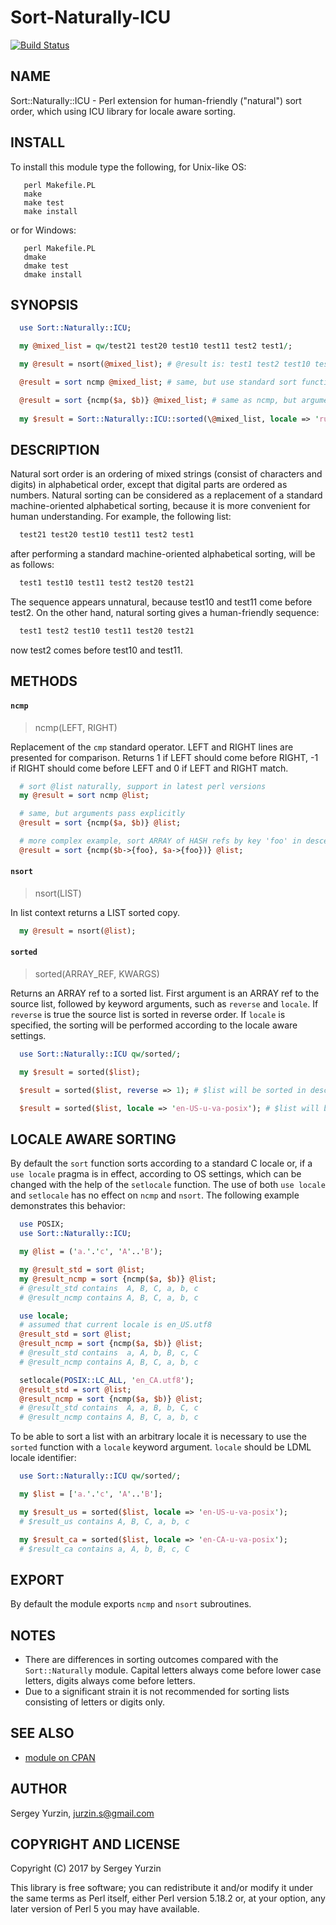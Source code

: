 # Sort-Naturally-ICU

[![Build Status](https://travis-ci.org/CaballerosTeam/Sort-Naturally-ICU.svg?branch=master)](https://travis-ci.org/CaballerosTeam/Sort-Naturally-ICU)

## NAME

Sort::Naturally::ICU - Perl extension for human-friendly ("natural") sort order, which using ICU library for locale
aware sorting.

## INSTALL

To install this module type the following, for Unix-like OS:
```
   perl Makefile.PL
   make
   make test
   make install
```

or for Windows:
```
   perl Makefile.PL
   dmake
   dmake test
   dmake install
```

## SYNOPSIS

```perl
  use Sort::Naturally::ICU;

  my @mixed_list = qw/test21 test20 test10 test11 test2 test1/;

  my @result = nsort(@mixed_list); # @result is: test1 test2 test10 test11 test20 test21

  @result = sort ncmp @mixed_list; # same, but use standard sort function

  @result = sort {ncmp($a, $b)} @mixed_list; # same as ncmp, but argument pass explicitly
  
  my $result = Sort::Naturally::ICU::sorted(\@mixed_list, locale => 'ru_RU.utf8'); # pass custom locale
```

## DESCRIPTION

Natural sort order is an ordering of mixed strings (consist of characters and digits) in alphabetical order, except that
digital parts are ordered as numbers. Natural sorting can be considered as a replacement of a standard machine-oriented
alphabetical sorting, because it is more convenient for human understanding. For example, the following list:

```perl
  test21 test20 test10 test11 test2 test1
```

after performing a standard machine-oriented alphabetical sorting, will be as follows:

```perl
  test1 test10 test11 test2 test20 test21
```

The sequence appears unnatural, because test10 and test11 come before test2. On the other hand, natural sorting gives a
human-friendly sequence:

```perl
  test1 test2 test10 test11 test20 test21
```

now test2 comes before test10 and test11.

## METHODS

#### `ncmp`

> ncmp(LEFT, RIGHT)

Replacement of the `cmp` standard operator. LEFT and RIGHT lines are presented for comparison. Returns 1 if LEFT should
come before RIGHT, -1 if RIGHT should come before LEFT and 0 if LEFT and RIGHT match.

```perl
  # sort @list naturally, support in latest perl versions
  my @result = sort ncmp @list;

  # same, but arguments pass explicitly
  @result = sort {ncmp($a, $b)} @list;

  # more complex example, sort ARRAY of HASH refs by key 'foo' in descending order
  @result = sort {ncmp($b->{foo}, $a->{foo})} @list;
```

#### `nsort`

> nsort(LIST)

In list context returns a LIST sorted copy.

```perl
  my @result = nsort(@list);
```

#### `sorted`

> sorted(ARRAY_REF, KWARGS)

Returns an ARRAY ref to a sorted list. First argument is an ARRAY ref to the source list, followed by keyword arguments,
such as `reverse` and `locale`. If `reverse` is true the source list is sorted in reverse order. If `locale` is
specified, the sorting will be performed according to the locale aware settings.

```perl
  use Sort::Naturally::ICU qw/sorted/;

  my $result = sorted($list);

  $result = sorted($list, reverse => 1); # $list will be sorted in descending order

  $result = sorted($list, locale => 'en-US-u-va-posix'); # $list will be sorted according to US POSIX-like locale
```

## LOCALE AWARE SORTING

By default the `sort` function sorts according to a standard C locale or, if a `use locale` pragma is in effect,
according to OS settings, which can be changed with the help of the `setlocale` function. The use of both `use locale`
and `setlocale` has no effect on `ncmp` and `nsort`. The following example demonstrates this behavior:

```perl
  use POSIX;
  use Sort::Naturally::ICU;

  my @list = ('a.'.'c', 'A'..'B');

  my @result_std = sort @list;
  my @result_ncmp = sort {ncmp($a, $b)} @list;
  # @result_std contains  A, B, C, a, b, c
  # @result_ncmp contains A, B, C, a, b, c

  use locale;
  # assumed that current locale is en_US.utf8
  @result_std = sort @list;
  @result_ncmp = sort {ncmp($a, $b)} @list;
  # @result_std contains  a, A, b, B, c, C
  # @result_ncmp contains A, B, C, a, b, c

  setlocale(POSIX::LC_ALL, 'en_CA.utf8');
  @result_std = sort @list;
  @result_ncmp = sort {ncmp($a, $b)} @list;
  # @result_std contains  A, a, B, b, C, c
  # @result_ncmp contains A, B, C, a, b, c
```

To be able to sort a list with an arbitrary locale it is necessary to use the `sorted` function with a `locale` keyword
argument. `locale` should be LDML locale identifier:

```perl
  use Sort::Naturally::ICU qw/sorted/;

  my $list = ['a.'.'c', 'A'..'B'];

  my $result_us = sorted($list, locale => 'en-US-u-va-posix');
  # $result_us contains A, B, C, a, b, c

  my $result_ca = sorted($list, locale => 'en-CA-u-va-posix');
  # $result_ca contains a, A, b, B, c, C
```


## EXPORT

By default the module exports `ncmp` and `nsort` subroutines.

## NOTES

* There are differences in sorting outcomes compared with the `Sort::Naturally` module. Capital letters always come
before lower case letters, digits always come before letters.
* Due to a significant strain it is not recommended for sorting lists consisting of letters or digits only.

## SEE ALSO

* [module on CPAN](http://search.cpan.org/dist/Sort-Naturally-ICU/lib/Sort/Naturally/ICU.pm)

## AUTHOR

Sergey Yurzin, [jurzin.s@gmail.com](mailto:jurzin.s@gmail.com)

## COPYRIGHT AND LICENSE

Copyright (C) 2017 by Sergey Yurzin

This library is free software; you can redistribute it and/or modify
it under the same terms as Perl itself, either Perl version 5.18.2 or,
at your option, any later version of Perl 5 you may have available.
